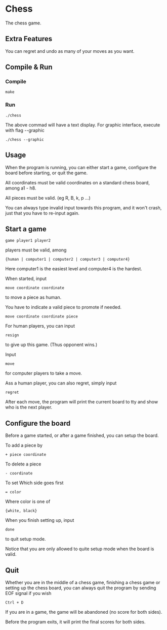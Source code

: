 # Chess

The chess game.

## Extra Features

You can regret and undo as many of your moves as you want.

## Compile & Run

### Compile

```
make
```

### Run

```
./chess
```
The above commad will have a text display.
For graphic interface, execute with flag --graphic
```
./chess --graphic
```

## Usage

When the program is running, you can either start a game, configure the board before starting, or quit the game.

All coordinates must be valid coordinates on a standard chess board, among a1 - h8.

All pieces must be valid. (eg R, B, k, p ...)

You can always type invalid input towards this program, and it won't crash, just that you have to re-input again.

## Start a game

```
game player1 player2
```

players must be valid, among

```
{human | computer1 | computer2 | computer3 | computer4}
```

Here computer1 is the easiest level and computer4 is the hardest.

When started, input

```
move coordinate coordinate
```

to move a piece as human.

You have to indicate a valid piece to promote if needed.

```
move coordinate coordinate piece
```

For human players, you can input

```
resign
```

to give up this game. (Thus opponent wins.)

Input

```
move
```

for computer players to take a move.

Ass a human player, you can also regret, simply input

```
regret
```
After each move, the program will print the current board to tty and show who is the next player.

## Configure the board

Before a game started, or after a game finished, you can setup the board.

To add a piece by

```
+ piece coordinate
```

To delete a piece

```
- coordinate
```

To set Which side goes first

```
= color
```
Where color is one of

```
{white, black}
```

When you finish setting up, input

```
done
```

to quit setup mode.

Notice that you are only allowed to quite setup mode when the board is valid.

## Quit

Whether you are in the middle of a chess game, finishing a chess game or setting up the chess board, you can always quit the program by sending EOF signal if you wish

```
Ctrl + D
```
If you are in a game, the game will be abandoned (no score for both sides). 

Before the program exits, it will print the final scores for both sides.
